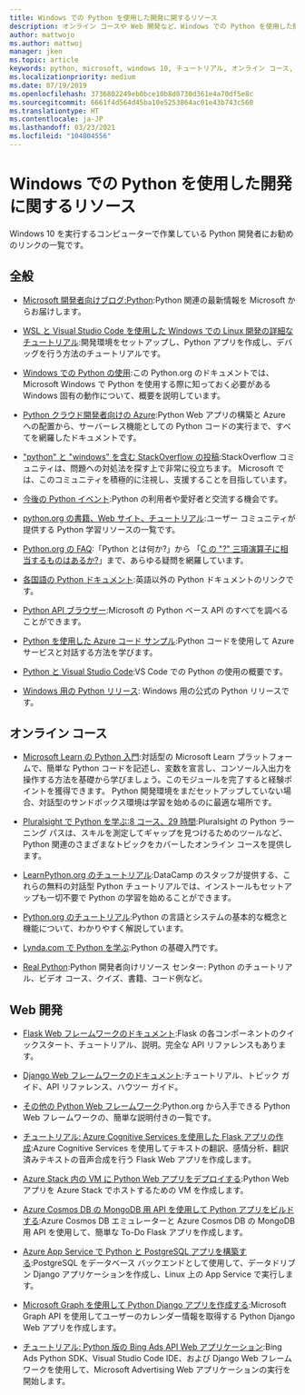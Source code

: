 ```yaml
---
title: Windows での Python を使用した開発に関するリソース
description: オンライン コースや Web 開発など、Windows での Python を使用した開発に役立つリソースについて説明します。
author: mattwojo
ms.author: mattwoj
manager: jken
ms.topic: article
keywords: python, microsoft, windows 10, チュートリアル, オンライン コース, ブログ, イベント
ms.localizationpriority: medium
ms.date: 07/19/2019
ms.openlocfilehash: 3736802249eb0bce10b8d0730d361e4a70df5e8c
ms.sourcegitcommit: 6661f4d564d45ba10e5253864ac01e43b743c560
ms.translationtype: HT
ms.contentlocale: ja-JP
ms.lasthandoff: 03/23/2021
ms.locfileid: "104804556"
---
```

# <a name="resources-for-developing-with-python-on-windows"></a>Windows での Python を使用した開発に関するリソース

Windows 10 を実行するコンピューターで作業している Python 開発者にお勧めのリンクの一覧です。

## <a name="general"></a>全般

- [Microsoft 開発者向けブログ:Python](https://devblogs.microsoft.com/python/):Python 関連の最新情報を Microsoft からお届けします。

- [WSL と Visual Studio Code を使用した Windows での Linux 開発の詳細なチュートリアル](https://devblogs.microsoft.com/commandline/an-in-depth-tutorial-on-linux-development-on-windows-with-wsl-and-visual-studio-code/):開発環境をセットアップし、Python アプリを作成し、デバッグを行う方法のチュートリアルです。

- [Windows での Python の使用](https://docs.python.org/3/using/windows.html):この Python.org のドキュメントでは、Microsoft Windows で Python を使用する際に知っておく必要がある Windows 固有の動作について、概要を説明しています。

- [Python クラウド開発者向けの Azure](/azure/python/):Python Web アプリの構築と Azure への配置から、サーバーレス機能としての Python コードの実行まで、すべてを網羅したドキュメントです。

- ["python" と "windows" を含む StackOverflow の投稿](https://stackoverflow.com/questions/4750806/how-do-i-install-pip-on-windows/12476379):StackOverflow コミュニティは、問題への対処法を探す上で非常に役立ちます。 Microsoft では、このコミュニティを積極的に注視し、支援することを目指しています。

- [今後の Python イベント](https://www.python.org/events/python-events):Python の利用者や愛好者と交流する機会です。

- [python.org の書籍、Web サイト、チュートリアル](https://wiki.python.org/moin/BeginnersGuide/Programmers):ユーザー コミュニティが提供する Python 学習リソースの一覧です。

- [Python.org の FAQ](https://docs.python.org/3/faq/):「Python とは何か?」から 「[C の "?" 三項演算子に相当するものはあるか?](https://docs.python.org/3/faq/programming.html#is-there-an-equivalent-of-c-s-ternary-operator)」まで、あらゆる疑問を網羅しています。

- [各国語の Python ドキュメント](https://wiki.python.org/moin/Languages):英語以外の Python ドキュメントのリンクです。

- [Python API ブラウザー](/python/api/?view=azure-python):Microsoft の Python ベース API のすべてを調べることができます。

- [Python を使用した Azure コード サンプル](https://azure.microsoft.com/resources/samples/?platform=python&sort=0):Python コードを使用して Azure サービスと対話する方法を学びます。

- [Python と Visual Studio Code](https://code.visualstudio.com/docs/languages/python):VS Code での Python の使用の概要です。

- [Windows 用の Python リリース](https://www.python.org/downloads/windows/): Windows 用の公式の Python リリースです。

## <a name="online-courses"></a>オンライン コース

- [Microsoft Learn の Python 入門](/learn/modules/intro-to-python/):対話型の Microsoft Learn プラットフォームで、簡単な Python コードを記述し、変数を宣言し、コンソール入出力を操作する方法を基礎から学びましょう。このモジュールを完了すると経験ポイントを獲得できます。 Python 開発環境をまだセットアップしていない場合、対話型のサンドボックス環境は学習を始めるのに最適な場所です。

- [Pluralsight で Python を学ぶ:8 コース、29 時間](https://app.pluralsight.com/paths/skills/python):Pluralsight の Python ラーニング パスは、スキルを測定してギャップを見つけるためのツールなど、Python 関連のさまざまなトピックをカバーしたオンライン コースを提供します。

- [LearnPython.org のチュートリアル](https://www.learnpython.org/):DataCamp のスタッフが提供する、これらの無料の対話型 Python チュートリアルでは、インストールもセットアップも一切不要で Python の学習を始めることができます。

- [Python.org のチュートリアル](https://docs.python.org/3/tutorial/index.html):Python の言語とシステムの基本的な概念と機能について、わかりやすく解説しています。

- [Lynda.com で Python を学ぶ](https://www.lynda.com/Python-tutorials/Learning-Python/661773-2.html):Python の基礎入門です。

- [Real Python](https://realpython.com/):Python 開発者向けリソース センター: Python のチュートリアル、ビデオ コース、クイズ、書籍、コード例など。

## <a name="web-development"></a>Web 開発

- [Flask Web フレームワークのドキュメント](https://flask.palletsprojects.com/en/1.1.x/):Flask の各コンポーネントのクイックスタート、チュートリアル、説明。完全な API リファレンスもあります。

- [Django Web フレームワークのドキュメント](https://docs.djangoproject.com/en/2.2/):チュートリアル、トピック ガイド、API リファレンス、ハウツー ガイド。

- [その他の Python Web フレームワーク](https://wiki.python.org/moin/WebFrameworks):Python.org から入手できる Python Web フレームワークの、簡単な説明付きの一覧です。

- [チュートリアル: Azure Cognitive Services を使用した Flask アプリの作成](/azure/cognitive-services/translator/tutorial-build-flask-app-translation-synthesis):Azure Cognitive Services を使用してテキストの翻訳、感情分析、翻訳済みテキストの音声合成を行う Flask Web アプリを作成します。

- [Azure Stack 内の VM に Python Web アプリをデプロイする](/azure-stack/user/azure-stack-dev-start-howto-vm-python):Python Web アプリを Azure Stack でホストするための VM を作成します。

- [Azure Cosmos DB の MongoDB 用 API を使用して Python アプリをビルドする](/azure/cosmos-db/create-mongodb-flask):Azure Cosmos DB エミュレーターと Azure Cosmos DB の MongoDB 用 API を使用して、簡単な To-Do Flask アプリを作成します。

- [Azure App Service で Python と PostgreSQL アプリを構築する](/azure/app-service/containers/tutorial-python-postgresql-app):PostgreSQL をデータベース バックエンドとして使用して、データドリブン Django アプリケーションを作成し、Linux 上の App Service で実行します。

- [Microsoft Graph を使用して Python Django アプリを作成する](/graph/tutorials/python):Microsoft Graph API を使用してユーザーのカレンダー情報を取得する Python Django Web アプリを作成します。

- [チュートリアル: Python 版の Bing Ads API Web アプリケーション](/advertising/guides/walkthrough-web-application-python?view=bingads-13):Bing Ads Python SDK、Visual Studio Code IDE、および Django Web フレームワークを使用して、Microsoft Advertising Web アプリケーションの実行を開始します。
